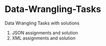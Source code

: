 # Data-Wrangling-Tasks
Data Wrangling Tasks with solutions
1) JSON assignments and solution
2) XML assignments and solution

